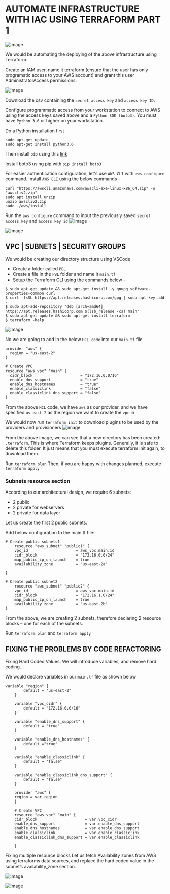 # AUTOMATE INFRASTRUCTURE WITH IAC USING TERRAFORM PART 1

![image](https://user-images.githubusercontent.com/22638955/137396922-1a2c1b9d-20b0-457d-ab6f-c5640093f602.png)

We would be automating the deploying of the above infrastructure using Terraform.

Create an IAM user, name it terraform (ensure that the user has only programatic access to your AWS account) and grant this user AdministratorAccess permissions.

![image](https://user-images.githubusercontent.com/22638955/137397312-085e0f1b-9b4b-4e35-9966-fbc6b1140baa.png)

Download the csv containing the `secret access key` and `access key ID`.

Configure programmatic access from your workstation to connect to AWS using the access keys saved above and a `Python SDK (boto3)`. You must have `Python 3.6` or higher on your workstation.

Do a Python installation first
```
sudo apt-get update
sudo apt-get install python3.6
```
Then install `pip` using this [link](https://www.tecmint.com/install-pip-in-linux/)

Install boto3 using pip with `pip install boto3`

For easier authentication configuration, let's use `AWS CLI` with `aws configure` command.
Install `AWS CLI` using the below commands -
```
curl "https://awscli.amazonaws.com/awscli-exe-linux-x86_64.zip" -o "awscliv2.zip"
sudo apt install unzip
unzip awscliv2.zip
sudo ./aws/install
```
Run the `aws configure` command to input the previously saved `secret access key` and `access key id`
![image](https://user-images.githubusercontent.com/22638955/137400393-09771f8b-43a4-4ae2-ac4f-b7418d600df3.png)

![image](https://user-images.githubusercontent.com/22638955/137401380-7884da6d-bc21-4c9c-90b1-7a9b45b37e6a.png)

## **VPC | SUBNETS | SECURITY GROUPS**

We would be creating our directory structure using VSCode
* Create a folder called `PBL`
* Create a file in the `PBL` folder and name it `main.tf`
* Setup the Terraform CLI using the commands below -
```
$ sudo apt-get update && sudo apt-get install -y gnupg software-properties-common curl
$ curl -fsSL https://apt.releases.hashicorp.com/gpg | sudo apt-key add -
$ sudo apt-add-repository "deb [arch=amd64] https://apt.releases.hashicorp.com $(lsb_release -cs) main"
$ sudo apt-get update && sudo apt-get install terraform
$ terraform -help
```
![image](https://user-images.githubusercontent.com/22638955/137403609-aa1b69c9-5cf8-4da9-9f86-f65849280419.png)

No we are going to add in the below `HCL code` into our `main.tf` file
```
provider "aws" {
  region = "us-east-2"
}

# Create VPC
resource "aws_vpc" "main" {
  cidr_block                     = "172.16.0.0/16"
  enable_dns_support             = "true"
  enable_dns_hostnames           = "true"
  enable_classiclink             = "false"
  enable_classiclink_dns_support = "false"
}
```

From the above `HCL` code, we have `aws` as our provider, and we have specified `us-east-2` as the region we want to create the `vpc` in

We would now run `terraform init` to download plugins to be used by the providers and provisioners
![image](https://user-images.githubusercontent.com/22638955/137407417-f265abc3-d74a-484f-b43e-1a0eb2e33d56.png)

From the above image, we can see that a new directory has been created: `.terraform`. This is where Terraform keeps plugins. Generally, it is safe to delete this folder. It just means that you must execute terraform init again, to download them.

Run `terraform plan`
Then, if you are happy with changes planned, execute `terraform apply`

### Subnets resource section
According to our architectural design, we require 6 subnets:

* 2 public
* 2 private for webservers
* 2 private for data layer

Let us create the first 2 public subnets.

Add below configuration to the main.tf file:
```
# Create public subnets1
    resource "aws_subnet" "public1" {
    vpc_id                     = aws_vpc.main.id
    cidr_block                 = "172.16.0.0/24"
    map_public_ip_on_launch    = true
    availability_zone          = "us-east-2a"

}

# Create public subnet2
    resource "aws_subnet" "public2" {
    vpc_id                     = aws_vpc.main.id
    cidr_block                 = "172.16.1.0/24"
    map_public_ip_on_launch    = true
    availability_zone          = "us-east-2b"
}
```
From the above, we are creating 2 subnets, therefore declaring 2 resource blocks – one for each of the subnets.

Run `terraform plan` and `terraform apply`

## FIXING THE PROBLEMS BY CODE REFACTORING

Fixing Hard Coded Values: We will introduce variables, and remove hard coding.

We would declare variables in our `main.tf` file as shown below
```
variable "region" {
        default = "us-east-2"
    }

    variable "vpc_cidr" {
        default = "172.16.0.0/16"
    }

    variable "enable_dns_support" {
        default = "true"
    }

    variable "enable_dns_hostnames" {
        default ="true" 
    }

    variable "enable_classiclink" {
        default = "false"
    }

    variable "enable_classiclink_dns_support" {
        default = "false"
    }

    provider "aws" {
    region = var.region
    }

    # Create VPC
    resource "aws_vpc" "main" {
    cidr_block                     = var.vpc_cidr
    enable_dns_support             = var.enable_dns_support 
    enable_dns_hostnames           = var.enable_dns_support
    enable_classiclink             = var.enable_classiclink
    enable_classiclink_dns_support = var.enable_classiclink

    }
```

Fixing multiple resource blocks
Let us fetch Availability zones from AWS using terraforms data sources, and replace the hard coded value in the subnet’s availability_zone section.





![image](https://user-images.githubusercontent.com/22638955/137412683-0d3788b1-a39d-4762-b9ee-395e31c6eb9e.png)

![image](https://user-images.githubusercontent.com/22638955/137412774-ef17172c-0559-451f-814e-8ea2bd70e58e.png)

